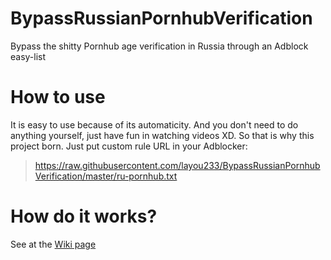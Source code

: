 # BypassRussianPornhubVerification
Bypass the shitty Pornhub age verification in Russia through an Adblock easy-list
# How to use
It is easy to use because of its automaticity.
And you don't need to do anything yourself, just have fun in watching videos XD.
So that is why this project born.
Just put custom rule URL in your Adblocker:
> https://raw.githubusercontent.com/layou233/BypassRussianPornhubVerification/master/ru-pornhub.txt
# How do it works?
See at the [Wiki page](https://github.com/layou233/BypassRussianPornhubVerification/wiki "Wiki page")
